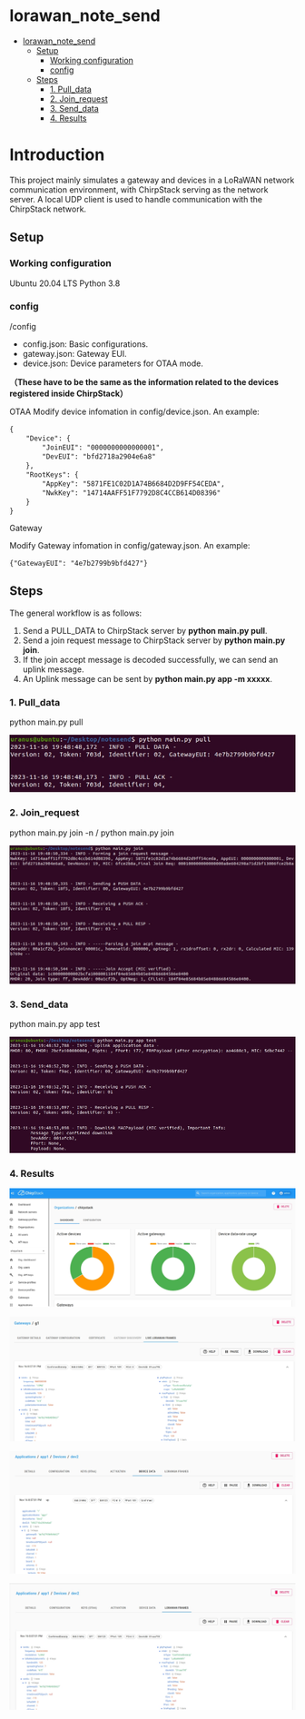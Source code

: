 lorawan_note_send
=================

* [lorawan_note_send](#lorawan_note_send)
   * [Setup](#setup)
      * [Working configuration](#working-configuration)
      * [config](#config)
   * [Steps](#steps)
      * [1. Pull_data](#1-pull_data)
      * [2. Join_request](#2-join_request)
      * [3. Send_data](#3-send_data)
      * [4. Results](#4-results)


# Introduction

This project mainly simulates a gateway and devices in a LoRaWAN network communication environment, with ChirpStack serving as the network server. A local UDP client is used to handle communication with the ChirpStack network.

## Setup
### Working configuration
Ubuntu 20.04 LTS
Python 3.8

### config
/config

+ config.json: Basic configurations.
+ gateway.json: Gateway EUI.
+ device.json: Device parameters for OTAA mode.

<strong>（These have to be the same as the information related to the devices registered inside ChirpStack）</strong>

OTAA
Modify device infomation in config/device.json. An example:

```
{
    "Device": {
        "JoinEUI": "0000000000000001",
        "DevEUI": "bfd2718a2904e6a8"
    },
    "RootKeys": {
        "AppKey": "5871FE1C02D1A74B6684D2D9FF54CEDA",
        "NwkKey": "14714AAFF51F7792D8C4CCB614D08396"
    }
}
```

Gateway

Modify Gateway infomation in config/gateway.json. An example:

```
{"GatewayEUI": "4e7b2799b9bfd427"}
```

## Steps

The general workflow is as follows:

1. Send a PULL_DATA to ChirpStack server by <strong>python main.py pull</strong>.
2. Send a join request message to ChirpStack server by <strong>python main.py join</strong>.
3. If the join accept message is decoded successfully, we can send an uplink message.
4. An Uplink message can be sent by <strong>python main.py app -m xxxxx</strong>.

### 1. Pull_data
python main.py pull


![1](images/1.png)

### 2. Join_request
python main.py join -n / python main.py join


![2](images/2.png)

### 3. Send_data
python main.py app test


![3](images/3.png)

### 4. Results

![4](images/4.png)

![5](images/5.png)

![6](images/6.png)

![7](images/7.png)
